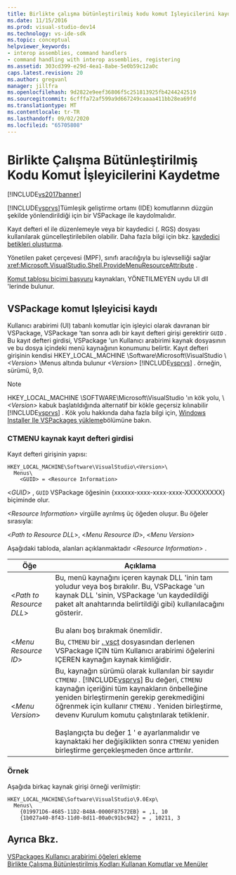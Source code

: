 ```yaml
---
title: Birlikte çalışma bütünleştirilmiş kodu komut Işleyicilerini kaydetme | Microsoft Docs
ms.date: 11/15/2016
ms.prod: visual-studio-dev14
ms.technology: vs-ide-sdk
ms.topic: conceptual
helpviewer_keywords:
- interop assemblies, command handlers
- command handling with interop assemblies, registering
ms.assetid: 303cd399-e29d-4ea1-8abe-5e0b59c12a0c
caps.latest.revision: 20
ms.author: gregvanl
manager: jillfra
ms.openlocfilehash: 9d2822e9eef36806f5c251813925fb4244242519
ms.sourcegitcommit: 6cfffa72af599a9d667249caaaa411bb28ea69fd
ms.translationtype: MT
ms.contentlocale: tr-TR
ms.lasthandoff: 09/02/2020
ms.locfileid: "65705808"
---
```

# <a name="registering-interop-assembly-command-handlers"></a>Birlikte Çalışma Bütünleştirilmiş Kodu Komut İşleyicilerini Kaydetme
[!INCLUDE[vs2017banner](../../includes/vs2017banner.md)]

[!INCLUDE[vsprvs](../../includes/vsprvs-md.md)]Tümleşik geliştirme ortamı (IDE) komutlarının düzgün şekilde yönlendirildiği için bir VSPackage ile kaydolmalıdır.  
  
 Kayıt defteri el ile düzenlemeyle veya bir kaydedici (. RGS) dosyası kullanılarak güncelleştirilebilen olabilir. Daha fazla bilgi için bkz. [kaydedici betikleri oluşturma](https://msdn.microsoft.com/library/cbd5024b-8061-4a71-be65-7fee90374a35).  
  
 Yönetilen paket çerçevesi (MPF), sınıfı aracılığıyla bu işlevselliği sağlar <xref:Microsoft.VisualStudio.Shell.ProvideMenuResourceAttribute> .  
  
 [Komut tablosu biçimi başvuru](https://msdn.microsoft.com/09e9c6ef-9863-48de-9483-d45b7b7c798f) kaynakları, YÖNETILMEYEN uydu UI dll 'lerinde bulunur.  
  
## <a name="command-handler-registration-of-a-vspackage"></a>VSPackage komut Işleyicisi kaydı  
 Kullanıcı arabirimi (UI) tabanlı komutlar için işleyici olarak davranan bir VSPackage, VSPackage 'tan sonra adlı bir kayıt defteri girişi gerektirir `GUID` . Bu kayıt defteri girdisi, VSPackage 'un Kullanıcı arabirimi kaynak dosyasının ve bu dosya içindeki menü kaynağının konumunu belirtir. Kayıt defteri girişinin kendisi HKEY_LOCAL_MACHINE \Software\Microsoft\VisualStudio \\ *\<Version>* \Menus altında bulunur *\<Version>* [!INCLUDE[vsprvs](../../includes/vsprvs-md.md)] . örneğin, sürümü, 9,0.  
  
> [!NOTE]
> HKEY_LOCAL_MACHINE \SOFTWARE\Microsoft\VisualStudio 'ın kök yolu, \\ *\<Version>* kabuk başlatıldığında alternatif bir kökle geçersiz kılınabilir [!INCLUDE[vsprvs](../../includes/vsprvs-md.md)] . Kök yolu hakkında daha fazla bilgi için, [Windows Installer Ile VSPackages yükleme](../../extensibility/internals/installing-vspackages-with-windows-installer.md)bölümüne bakın.  
  
### <a name="the-ctmenu-resource-registry-entry"></a>CTMENU kaynak kayıt defteri girdisi  
 Kayıt defteri girişinin yapısı:  
  
```  
HKEY_LOCAL_MACHINE\Software\VisualStudio\<Version>\  
  Menus\  
    <GUID> = <Resource Information>  
```  
  
 \<*GUID*> , `GUID` VSPackage öğesinin {xxxxxx-xxxx-xxxx-xxxx-XXXXXXXXX} biçiminde olur.  
  
 *\<Resource Information>* virgülle ayrılmış üç öğeden oluşur. Bu öğeler sırasıyla:  
  
 \<*Path to Resource DLL*>, \<*Menu Resource ID*>, \<*Menu Version*>  
  
 Aşağıdaki tabloda, alanları açıklanmaktadır \<*Resource Information*> .  
  
|Öğe|Açıklama|  
|-------------|-----------------|  
|\<*Path to Resource DLL*>|Bu, menü kaynağını içeren kaynak DLL 'inin tam yoludur veya boş bırakılır. Bu, VSPackage 'un kaynak DLL 'sinin, VSPackage 'un kaydedildiği paket alt anahtarında belirtildiği gibi) kullanılacağını gösterir.<br /><br /> Bu alanı boş bırakmak önemlidir.|  
|\<*Menu Resource ID*>|Bu, `CTMENU` bir [. vsct](../../extensibility/internals/visual-studio-command-table-dot-vsct-files.md) dosyasından derlenen VSPackage IÇIN tüm Kullanıcı arabirimi öğelerini IÇEREN kaynağın kaynak kimliğidir.|  
|\<*Menu Version*>|Bu, kaynağın sürümü olarak kullanılan bir sayıdır `CTMENU` . [!INCLUDE[vsprvs](../../includes/vsprvs-md.md)] Bu değeri, `CTMENU` kaynağın içeriğini tüm kaynakların önbelleğine yeniden birleştirmenin gerekip gerekmediğini öğrenmek için kullanır `CTMENU` . Yeniden birleştirme, devenv Kurulum komutu çalıştırılarak tetiklenir.<br /><br /> Başlangıçta bu değer 1 ' e ayarlanmalıdır ve kaynaktaki her değişiklikten sonra `CTMENU` yeniden birleştirme gerçekleşmeden önce arttırılır.|  
  
### <a name="example"></a>Örnek  
 Aşağıda birkaç kaynak girişi örneği verilmiştir:  
  
```  
HKEY_LOCAL_MACHINE\Software\VisualStudio\9.0Exp\  
  Menus\  
    {019971D6-4685-11D2-B48A-0000F87572EB} = ,1, 10  
    {1b027a40-8f43-11d0-8d11-00a0c91bc942} = , 10211, 3  
```  
  
## <a name="see-also"></a>Ayrıca Bkz.  
 [VSPackages Kullanıcı arabirimi öğeleri ekleme](../../extensibility/internals/how-vspackages-add-user-interface-elements.md)   
 [Birlikte Çalışma Bütünleştirilmiş Kodları Kullanan Komutlar ve Menüler](../../extensibility/internals/commands-and-menus-that-use-interop-assemblies.md)

